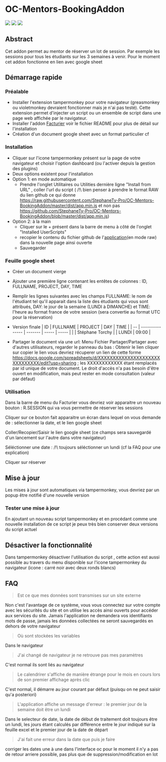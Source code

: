 # OC-Mentors-BookingAddon


![](https://img.shields.io/badge/build-pass-success)
![](https://img.shields.io/badge/version-1.0-orange)
[![](https://img.shields.io/badge/chat-workplace-blueviolet)](https://openclassrooms.workplace.com/groups/314612209540660/)


## Abstract
Cet addon permet au mentor de réserver un lot de session. Par exemple les sessions pour tous les étudiants sur les 3 semaines à venir.
Pour le moment cet addon fonctionne en lien avec google sheet


## Démarrage rapide

### Préalable

- Installer l'extension tampermonkey pour votre navigateur (greasmonkey ou violetmonkey devraient fonctionner mais je n'ai pas testé). Cette extension permet d'injecter un script ou un ensemble de script dans une page web affichée par le navigateur.
- Installer l'addon [Facturier](https://github.com/StephaneTy-Pro/OC-Mentors-AccountAddon) voir le fichier README pour plus de détail sur l'installation
- Création d'un document google sheet avec un format particulier cf 

### Installation
- Cliquer sur l'icone tampermonkey présent sur la page de votre navigateur et choisir l'option dashboard (ou l'activer depuis la gestion des plugins)
- Deux options existent pour l'installation
- Option 1: en mode automatique
	- Prendre l'onglet Utilitaires ou Utilities dernière ligne "Install from URL" , coller l'url du script ( /!\ bien penser à prendre le format RAW du lien github ce qui donne https://raw.githubusercontent.com/StephaneTy-Pro/OC-Mentors-BookingAddon/master/dist/app.min.js et non pas https://github.com/StephaneTy-Pro/OC-Mentors-BookingAddon/blob/master/dist/app.min.js) 
- Option 2: à la main
	- Cliquer sur le + présent dans la barre de menu à côté de l'onglet "Installed UserScripts"
	- recopier le contenu du fichier github de l'[application](https://raw.githubusercontent.com/StephaneTy-Pro/OC-Mentors-BookingAddon/master/dist/app.min.js)(en mode raw) dans la nouvelle page ainsi ouverte 
	- Sauvegarder
	
### Feuille google sheet
- Créer un document vierge
- Ajouter une première ligne contenant les entêtes de colonnes : ID, FULLNAME, PROJECT, DAY, TIME
- Remplir les lignes suivantes avec les champs FULLNAME: le nom de l'étudiant tel qu'il apparait dans la liste des étudiants qui vous sont attribués, DAY: le jour de la semaine (LUNDI à DIMANCHE) et TIME: l'heure au format france de votre session (sera convertie au format UTC pour la réservation)
- Version finale
| ID | FULLNAME        | PROJECT | DAY   | TIME  |
| -- | --------------- | ------- | ----- | ----- |
|    | Stéphane Torchy |         | LUNDI | 09:00 |

- Partager le document via une url: Menu Fichier Partager/Partager avec d'autres utilisateurs, regarder le panneau du bas : Obtenir le lien cliquer sur copier le lien vous devriez récuperer un lien de cette forme https://docs.google.com/spreadsheets/d/XXXXXXXXXXXXXXXXXXXXXXXXXXXXXX/edit?usp=sharing ; les XXXXXXXXXXXX étant remplacés par id unique de votre document. Le droit d'accès n'a pas besoin d'être ouvert en modification, mais peut rester en mode consultation (valeur par défaut) 

### Utilisation

Dans la barre de menu du Facturier vous devriez voir apparaitre un nouveau bouton : R.SESSION qui va vous permettre de réserver les sessions

Cliquer sur ce bouton fait apparaitre un écran dans lequel on vous demande de : sélectionner la date, et le lien google sheet

Coller/Recopier/Saisir le lien google sheet (ce champs sera sauvegardé d'un lancement sur l'autre dans votre navigateur)

Séléctionner une date : /!\ toujours séléctionner un lundi (cf la FAQ pour une explication)

Cliquer sur réserver

## Mise à jour

Les mises à jour sont automatiques via tampermonkey, vous devriez par un popup être notifié d'une nouvelle version

### Tester une mise à jour

En ajoutant un nouveau script tampermonkey et en procédant comme une nouvelle installation de ce script je peux très bien conserver deux versions du script actuel

## Désactiver la fonctionnalité

Dans tampermonkey désactiver l'utilisation du script , cette action est aussi possible au travers du menu disponible sur l'icone tampermonkey du navigateur (icone : carré noir avec deux ronds blancs)

## FAQ

>Est ce que mes données sont transmises sur un site externe

Non c'est l'avantage de ce système, vous vous connectez sur votre compte avec les sécurités du site et on utilise les accès ainsi ouverts pour accéder aux services du site. Jamais l'application ne demandera vos identifiants mots de passe, jamais les données collectées ne seront sauvegardés en dehors de votre navigateur

>Où sont stockées les variables

Dans le navigateur

>J'ai changé de navigateur je ne retrouve pas mes paramètres

C'est normal ils sont liés au navigateur

>Le calendrirer s'affiche de manière étrange pour le mois en cours lors de son premier affichage après clic

C'est normal, il démarre au jour courant par défaut (puisqu on ne peut saisir qu'a posteriori)


>L'application affiche un message d'erreur : le premier jour de la semaine doit être un lundi

Dans le selecteur de date, la date de début de traitement doit toujours être un lundi, les jours étant calculés par différence entre le jour indiqué sur la feuille excel et le premier jour de la date de départ

>J'ai fait une erreur dans la date que puis je faire

corriger les dates une à une dans l'interface oc pour le moment il n'y a pas de retour arriere possible, pas plus que de suppression/modification en lot
